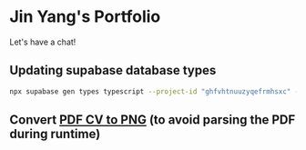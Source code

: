 # Jin Yang's Portfolio

Let's have a chat!

## Updating supabase database types

```bash
npx supabase gen types typescript --project-id "ghfvhtnuuzyqefrmhsxc" --schema public > database.types.ts
```

## Convert [PDF CV to PNG](https://combinepdf.com/) (to avoid parsing the PDF during runtime)

